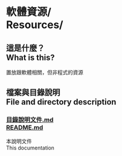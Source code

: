 # 軟體資源/<br>Resources/

## 這是什麼？<br />What is this?
置放跟軟體相關，但非程式的資源

## 檔案與目錄說明<br />File and directory description
### [目錄說明文件.md<br />README.md](README.md)
本說明文件  
This documentation
